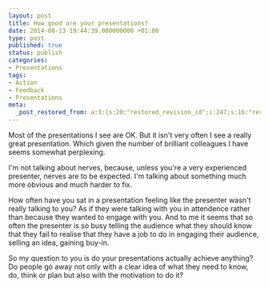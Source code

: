 ```yaml
---
layout: post
title: How good are your presentations?
date: 2014-08-13 19:44:39.000000000 +01:00
type: post
published: true
status: publish
categories:
- Presentations
tags:
- Action
- Feedback
- Presentations
meta:
  _post_restored_from: a:3:{s:20:"restored_revision_id";i:247;s:16:"restored_by_user";i:1;s:13:"restored_time";i:1407780332;}
---
```

<p>Most of the presentations I see are OK. But it isn't very often I see a really great presentation. Which given the number of brilliant colleagues I have seems somewhat perplexing.</p>
<p>I'm not talking about nerves, because, unless you're a very experienced presenter, nerves are to be expected. I'm talking about something much more obvious and much harder to fix.</p>
<p>How often have you sat in a presentation feeling like the presenter wasn't really talking to you? As if they were talking with you in attendence rather than because they wanted to engage with you. And to me it seems that so often the presenter is so busy telling the audience what they should know that they fail to realise that they have a job to do in engaging their audience, selling an idea, gaining buy-in.</p>
<p>So my question to you is do your presentations actually achieve anything?  Do people go away not only with a clear idea of what they need to know, do, think or plan but also with the motivation to do it?</p>
